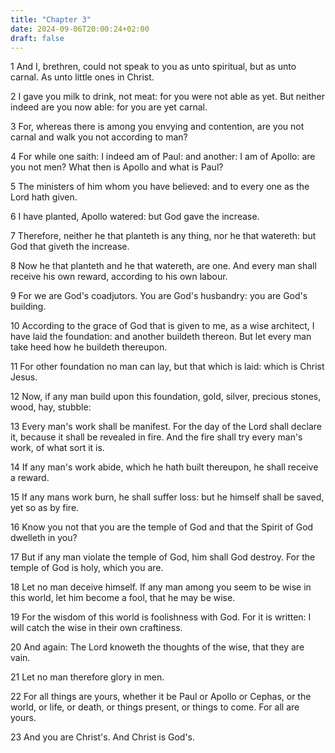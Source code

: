 ```yaml
---
title: "Chapter 3"
date: 2024-09-06T20:00:24+02:00
draft: false
---
```



1 And I, brethren, could not speak to you as unto spiritual, but as unto carnal. As unto little ones in Christ.

2 I gave you milk to drink, not meat: for you were not able as yet. But neither indeed are you now able: for you are yet carnal.

3 For, whereas there is among you envying and contention, are you not carnal and walk you not according to man?

4 For while one saith: I indeed am of Paul: and another: I am of Apollo: are you not men? What then is Apollo and what is Paul?

5 The ministers of him whom you have believed: and to every one as the Lord hath given.

6 I have planted, Apollo watered: but God gave the increase.

7 Therefore, neither he that planteth is any thing, nor he that watereth: but God that giveth the increase.

8 Now he that planteth and he that watereth, are one. And every man shall receive his own reward, according to his own labour.

9 For we are God's coadjutors. You are God's husbandry: you are God's building.

10 According to the grace of God that is given to me, as a wise architect, I have laid the foundation: and another buildeth thereon. But let every man take heed how he buildeth thereupon.

11 For other foundation no man can lay, but that which is laid: which is Christ Jesus.

12 Now, if any man build upon this foundation, gold, silver, precious stones, wood, hay, stubble:

13 Every man's work shall be manifest. For the day of the Lord shall declare it, because it shall be revealed in fire. And the fire shall try every man's work, of what sort it is.

14 If any man's work abide, which he hath built thereupon, he shall receive a reward.

15 If any mans work burn, he shall suffer loss: but he himself shall be saved, yet so as by fire.

16 Know you not that you are the temple of God and that the Spirit of God dwelleth in you?

17 But if any man violate the temple of God, him shall God destroy. For the temple of God is holy, which you are.

18 Let no man deceive himself. If any man among you seem to be wise in this world, let him become a fool, that he may be wise.

19 For the wisdom of this world is foolishness with God. For it is written: I will catch the wise in their own craftiness.

20 And again: The Lord knoweth the thoughts of the wise, that they are vain.

21 Let no man therefore glory in men.

22 For all things are yours, whether it be Paul or Apollo or Cephas, or the world, or life, or death, or things present, or things to come. For all are yours.

23 And you are Christ's. And Christ is God's.

